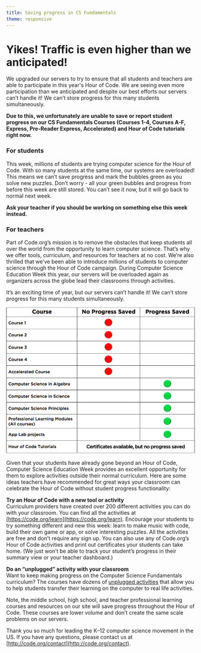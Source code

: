 ```yaml
---
title: Saving progress in CS Fundamentals
theme: responsive
---
```


# Yikes! Traffic is even higher than we anticipated!

We upgraded our servers to try to ensure that all students and teachers are able to participate in this year's Hour of Code. We are seeing even more participation than we anticipated  and despite our best efforts our servers can’t handle it! We can’t store progress for this many students simultaneously.

**Due to this, we unfortunately are unable to save or report student progress on our CS Fundamentals Courses (Courses 1-4, Courses A-F, Express, Pre-Reader Express, Accelerated) and Hour of Code tutorials right now.**

### For students
This week, millions of students are trying computer science for the Hour of Code. With so many students at the same time, our systems are overloaded!  This means we can’t save progress and mark the bubbles green as you solve new puzzles. Don’t worry - all your green bubbles and progress from before this week are still stored. You can’t see it now, but it will go back to normal next week. 

**Ask your teacher if you should be working on something else this week instead.**

### For teachers
Part of Code.org’s mission is to remove the obstacles that keep students all over the world from the opportunity to learn computer science. That’s why we offer tools, curriculum, and resources for teachers at no cost. We’re also thrilled that we’ve been able to introduce millions of students to computer science through the Hour of Code campaign. During Computer Science Education Week this year, our servers will be overloaded again as organizers across the globe lead their classrooms through activities.


It’s an exciting time of year, but our servers can’t handle it! We can’t store progress for this many students simultaneously.


<img style="width: 700px; max-width: 100%" src="images/csedweek-courses.png"/>

Given that your students have already gone beyond an Hour of Code, Computer Science Education Week provides an excellent opportunity for them to explore activities outside their normal curriculum. Here are some ideas teachers have recommended for great ways your classroom can celebrate the Hour of Code without student progress functionality:

**Try an Hour of Code with a new tool or activity**<br/>
Curriculum providers have created over 200 different activities you can do with your classroom.  You can find all the activities at [https://code.org/learn](https://code.org/learn). Encourage your students to try something different and new this week: learn to make music with code, build their own game or app, or solve interesting puzzles. All the activities are free and don’t require any sign up. You can also use any of Code.org’s Hour of Code activities and print out certificates your students can take home. (We just won’t be able to track your student’s progress in their summary view or your teacher dashboard.)

**Do an “unplugged” activity with your classroom**<br/>
Want to keep making progress on the Computer Science Fundamentals curriculum? The courses have dozens of [unplugged activities](https://code.org/curriculum/unplugged) that allow you to help students transfer their learning on the computer to real life activities.

Note, the middle school, high school, and teacher professional learning courses and resources on our site will save progress throughout the Hour of Code. These courses are lower volume and don’t create the same scale problems on our servers.

Thank you so much for leading the K–12 computer science movement in the US.  If you have any questions, please contact us at [http://code.org/contact](http://code.org/contact).
